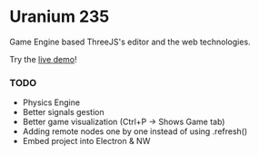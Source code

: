 # Uranium 235
Game Engine based ThreeJS's editor and the web technologies.

Try the [live demo](http://uranium-235.com)!

### TODO
 - Physics Engine
 - Better signals gestion
 - Better game visualization (Ctrl+P -> Shows Game tab)
 - Adding remote nodes one by one instead of using .refresh()
 - Embed project into Electron & NW
